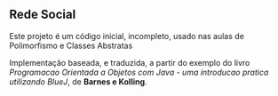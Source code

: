 ## Rede Social

Este projeto é um código inicial, incompleto, usado nas aulas de Polimorfismo e Classes Abstratas

Implementação baseada, e traduzida, a partir do exemplo do livro *Programacao Orientada a Objetos com Java - uma introducao pratica utilizando BlueJ*, de **Barnes e Kolling**.

